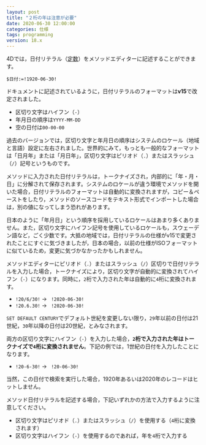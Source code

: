 ```yaml
---
layout: post
title: "２桁の年は注意が必要"
date: 2020-06-30 12:00:00
categories: 仕様
tags: programming
version: 18.x
---
```


4Dでは，日付リテラル（[定数](https://doc.4d.com/4Dv18/4D/18/Constants.300-4505536.ja.html)）をメソッドエディターに記述することができます。

```
$日付:=!1920-06-30!
```

ドキュメントに記述されているように，日付リテラルのフォーマットは**v15**で改定されました。

* 区切り文字はハイフン（``-``）
* 年月日の順序は``YYYY-MM-DD``
* 空の日付は``00-00-00``

過去のバージョンでは，区切り文字と年月日の順序はシステムのロケール（地域と言語）設定に左右されました。世界的にみて，もっとも一般的なフォーマットは「日月年」または「月日年」，区切り文字はピリオド（``.``）またはスラッシュ（``/``）記号というものです。

メソッドに入力された日付リテラルは，トークナイズされ，内部的に「年・月・日」に分解されて保存されます。システムのロケールが違う環境でメソッドを開いた場合，日付リテラルのフォーマットは自動的に変換されますが，コピー＆ペーストをしたり，メソッドのソースコードをテキスト形式でインポートした場合は，別の値になってしまう恐れがあります。

日本のように「年月日」という順序を採用しているロケールはあまり多くありません。また，区切り文字にハイフン記号を使用しているロケールも，スウェーデン語など，ごく少数です。大抵の地域では，日付リテラルの仕様がv15で変更されたことにすぐに気づきましたが，日本の場合，以前の仕様がISOフォーマットに似ているため，変更に気づかなかったかもしれません。

メソッドエディターにピリオド（``.``）またはスラッシュ（``/``）区切りで日付リテラルを入力した場合，トークナイズにより，区切り文字が自動的に変換されてハイフン（``-``）になります。同時に，``2``桁で入力された年は自動的に``4``桁に変換されます。

* ``!20/6/30!`` → `` !2020-06-30!``
* ``!20.6.30!`` → `` !2020-06-30!`` 

``SET DEFAULT CENTURY``でデフォルト世紀を変更しない限り，``29``年以前の日付は21世紀，``30``年以降の日付は20世紀，とみなされます。

両方の区切り文字にハイフン（``-``）を入力した場合，**``2``桁で入力された年はトークナイズで``4``桁に変換されません**。下記の例では，1世紀の日付を入力したことになります。

* ``!20-6-30!`` → `` !20-06-30!`` 

当然，この日付で検索を実行した場合，1920年あるいは2020年のレコードはヒットしません。

メソッド日付リテラルを記述する場合，下記いずれかの方法で入力するように注意してください。

* 区切り文字はピリオド（``.``）またはスラッシュ（``/``）を使用する（``4``桁に変換されます）
* 区切り文字はハイフン（``-``）を使用するのであれば，年を``4``桁で入力する
